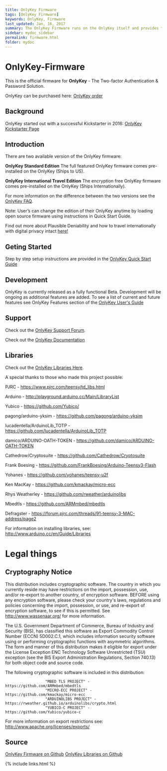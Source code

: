 ```yaml
---
title: OnlyKey Firmware
tags: [OnlyKey Firmware]
keywords: OnlyKey, Firmware
last_updated: Jan, 16, 2017
summary: The OnlyKey Firmware runs on the OnlyKey itself and provides the core functionality of OnlyKey.
sidebar: mydoc_sidebar
permalink: firmware.html
folder: mydoc
---
```


# OnlyKey-Firmware

This is the official firmware for **OnlyKey** - The Two-factor Authentication & Password Solution. 

OnlyKey can be purchased here: [OnlyKey order](http://www.crp.to/p/)

## Background ##

OnlyKey started out with a successful Kickstarter in 2016: [OnlyKey Kickstarter Page](https://www.kickstarter.com/projects/1048259057/openkey-the-two-factor-authentication-and-password/)
 
## Introduction ##
There are two available version of the OnlyKey firmware: 

**OnlyKey Standard Edition** The full featured OnlyKey firmware comes pre-installed on the OnlyKey (Ships to US). 

**OnlyKey International Travel Edition** The encryption free OnlyKey firmware comes pre-installed on the OnlyKey (Ships Internationally). 

For more information on the difference between the two versions see the [OnlyKey FAQ](https://docs.crp.to/faq.html).

Note: User’s can change the edition of their OnlyKey anytime by loading open source firmware using instructions in Quick Start Guide.
 
Find out more about Plausible Deniability and how to travel internationally with digital privacy intact [here!](https://crp.to/2017/04/plausible-deniability-onlykey/)

## Geting Started ##
Step by step setup instructions are provided in the [OnlyKey Quick Start Guide](http://www.crp.to/okstart)

## Development ##
OnlyKey is currently released as a fully functional Beta. Development will be ongoing as additional features are added. To see a list of current and future features see OnlyKey Features section of the [OnlyKey User's Guide](https://docs.google.com/document/d/196ZUQQA0P9QKROT6K6pCtvPV55M9XRLXppPgEe_5JvI/pub)

## Support ##

Check out the [OnlyKey Support Forum](https://groups.google.com/forum/#!forum/onlykey).

Check out the [OnlyKey Documentation](https://docs.crp.to)

## Libraries ##

Check out the [OnlyKey Libraries Here](https://github.com/onlykey/libraries).

A special thanks to those who made this project possible:

PJRC - https://www.pjrc.com/teensy/td_libs.html

Arduino - http://playground.arduino.cc/Main/LibraryList

Yubico - https://github.com/Yubico/

pagong/arduino-yksim - https://github.com/pagong/arduino-yksim 

lucadentella/ArduinoLib_TOTP - https://github.com/lucadentella/ArduinoLib_TOTP

damico/ARDUINO-OATH-TOKEN - https://github.com/damico/ARDUINO-OATH-TOKEN

Cathedrow/Cryptosuite - https://github.com/Cathedrow/Cryptosuite 

Frank Boesing - https://github.com/FrankBoesing/Arduino-Teensy3-Flash 

Yohanes - https://github.com/yohanes/teensy-u2f 

Ken MacKay - https://github.com/kmackay/micro-ecc

Rhys Weatherley - https://github.com/rweather/arduinolibs

Mbedtls - https://github.com/ARMmbed/mbedtls

Defragster - https://forum.pjrc.com/threads/91-teensy-3-MAC-address/page2

For information on installing libraries, see: http://www.arduino.cc/en/Guide/Libraries

# Legal things
## Cryptography Notice

This distribution includes cryptographic software. The country in which you currently reside may have restrictions on the import, possession, use, and/or re-export to another country, of encryption software.
BEFORE using any encryption software, please check your country's laws, regulations and policies concerning the import, possession, or use, and re-export of encryption software, to see if this is permitted.
See <http://www.wassenaar.org/> for more information.

The U.S. Government Department of Commerce, Bureau of Industry and Security (BIS), has classified this software as Export Commodity Control Number (ECCN) 5D002.C.1, which includes information security software using or performing cryptographic functions with asymmetric algorithms.
The form and manner of this distribution makes it eligible for export under the License Exception ENC Technology Software Unrestricted (TSU) exception (see the BIS Export Administration Regulations, Section 740.13) for both object code and source code.

The following cryptographic software is included in this distribution:

                      "MBED TLS PROJECT" - https://github.com/ARMmbed/mbedtls
                      "MICRO-ECC PROJECT" - https://github.com/kmackay/micro-ecc
                      "ARDUINOLIBS PROJECT" - https://rweather.github.io/arduinolibs/crypto.html
                      "YUBICO-C PROJECT" - https://github.com/Yubico/yubico-c

For more information on export restrictions see: http://www.apache.org/licenses/exports/


## Source

[OnlyKey Firmware on Github](https://github.com/trustcrypto/OnlyKey-Firmware)
[OnlyKey Libraries on Github](https://github.com/trustcrypto/libraries)


{% include links.html %}
